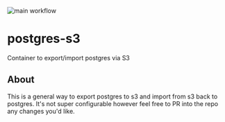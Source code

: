 ![main workflow](https://github.com/pelotech/postgres-s3/actions/workflows/main.yaml/badge.svg)
# postgres-s3

Container to export/import postgres via S3

## About

This is a general way to export postgres to s3 and import from s3 back to postgres. It's not super configurable however feel free
to PR into the repo any changes you'd like.
